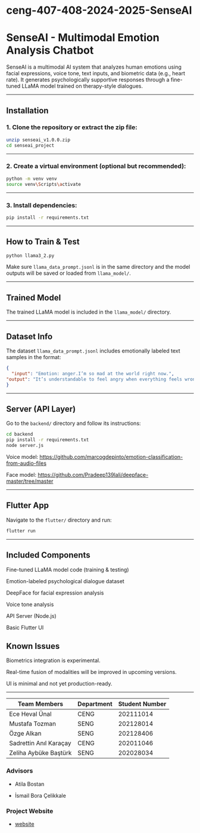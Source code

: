 # ceng-407-408-2024-2025-SenseAI


# SenseAI - Multimodal Emotion Analysis Chatbot

SenseAI is a multimodal AI system that analyzes human emotions using facial expressions, voice tone, text inputs, and biometric data (e.g., heart rate). It generates psychologically supportive responses through a fine-tuned LLaMA model trained on therapy-style dialogues.

---
## Installation
### 1. Clone the repository or extract the zip file:

```bash
unzip senseai_v1.0.0.zip
cd senseai_project
```

---

###  2. Create a virtual environment (optional but recommended):

```bash
python -m venv venv
source venv\Scripts\activate
```

---

###  3. Install dependencies:

```bash
pip install -r requirements.txt
```

---

## How to Train & Test

```bash
python llama3_2.py
```

Make sure `llama_data_prompt.jsonl` is in the same directory and the model outputs will be saved or loaded from `llama_model/`.

---

## Trained Model

The trained LLaMA model is included in the `llama_model/` directory.

---

## Dataset Info

The dataset `llama_data_prompt.jsonl` includes emotionally labeled text samples in the format:

```json
{
  "input": "Emotion: anger.I’m so mad at the world right now.",
"output": "It’s understandable to feel angry when everything feels wrong. What do you think is contributing to this anger about the world?"
}
```

---

## Server (API Layer)

Go to the `backend/` directory and follow its instructions:

```bash
cd backend
pip install -r requirements.txt
node server.js
```
Voice model: https://github.com/marcogdepinto/emotion-classification-from-audio-files

Face model: https://github.com/Pradeep139lali/deepface-master/tree/master

---

## Flutter App

Navigate to the `flutter/` directory and run:

```bash
flutter run
```

---
## Included Components

Fine-tuned LLaMA model code (training & testing)

Emotion-labeled psychological dialogue dataset

DeepFace for facial expression analysis

Voice tone analysis

API Server (Node.js)

Basic Flutter UI

## Known Issues

Biometrics integration is experimental.

Real-time fusion of modalities will be improved in upcoming versions.

UI is minimal and not yet production-ready.

---

| Team Members            | Department    | Student Number  |
| ----------------------- | ------------- | --------------- |
| Ece Heval Ünal          | CENG          | 202111014       |
| Mustafa Tozman          | SENG          | 202128014       |
| Özge Alkan              | SENG          | 202128406       |
| Sadrettin Anıl Karaçay  | CENG          | 202011046       |
| Zeliha Aybüke Baştürk   | SENG          | 202028034       |


### Advisors
- Atila Bostan
* İsmail Bora Çelikkale

### Project Website
* [website](https://unaleceheval.wixsite.com/senseai)

